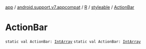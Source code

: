 [app](../../../index.md) / [android.support.v7.appcompat](../../index.md) / [R](../index.md) / [styleable](index.md) / [ActionBar](./-action-bar.md)

# ActionBar

`static val ActionBar: `[`IntArray`](https://kotlinlang.org/api/latest/jvm/stdlib/kotlin/-int-array/index.html)
`static val ActionBar: `[`IntArray`](https://kotlinlang.org/api/latest/jvm/stdlib/kotlin/-int-array/index.html)